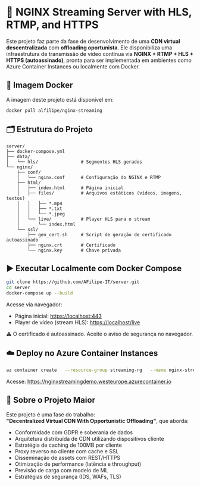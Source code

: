 # 📡 NGINX Streaming Server with HLS, RTMP, and HTTPS

Este projeto faz parte da fase de desenvolvimento de uma **CDN virtual descentralizada** com **offloading oportunista**. Ele disponibiliza uma infraestrutura de transmissão de vídeo contínua via **NGINX + RTMP + HLS + HTTPS (autoassinado)**, pronta para ser implementada em ambientes como Azure Container Instances ou localmente com Docker.

## 🚀 Imagem Docker
A imagem deste projeto está disponível em:
```
docker pull alfilipe/nginx-streaming
```

## 🗂 Estrutura do Projeto

```
server/
├── docker-compose.yml
├── data/
│   └── hls/                # Segmentos HLS gerados
└── nginx/
    ├── conf/
    │   └── nginx.conf      # Configuração do NGINX e RTMP
    ├── html/
    │   ├── index.html      # Página inicial
    │   ├── files/          # Arquivos estáticos (vídeos, imagens, textos)
    │   │   ├── *.mp4
    │   │   ├── *.txt
    │   │   └── *.jpeg
    │   └── live/           # Player HLS para o stream
    │       └── index.html
    └── ssl/
        ├── gen_cert.sh     # Script de geração de certificado autoassinado
        ├── nginx.crt       # Certificado
        └── nginx.key       # Chave privada
```

## ▶️ Executar Localmente com Docker Compose

```bash
git clone https://github.com/AFilipe-IT/server.git
cd server
docker-compose up --build
```

Acesse via navegador:

- Página inicial: [https://localhost:443](https://localhost:8181)
- Player de vídeo (stream HLS): [https://localhost/live](https://localhost/live)

⚠️ O certificado é autoassinado. Aceite o aviso de segurança no navegador.

## ☁️ Deploy no Azure Container Instances

```bash
az container create   --resource-group streaming-rg   --name nginx-streaming   --image alfilipe/nginx-streaming:latest   --dns-name-label nginxstreamingdemo   --ports 8181 1935 443 80   --protocol TCP   --os-type Linux   --cpu 1   --memory 1.5
```

Acesse: https://nginxstreamingdemo.westeurope.azurecontainer.io

## 📡 Sobre o Projeto Maior

Este projeto é uma fase do trabalho:  
**"Decentralized Virtual CDN With Opportunistic Offloading"**, que aborda:

- Conformidade com GDPR e soberania de dados
- Arquitetura distribuída de CDN utilizando dispositivos cliente
- Estratégia de caching de 100MB por cliente
- Proxy reverso no cliente com cache e SSL
- Disseminação de assets com REST/HTTPS
- Otimização de performance (latência e throughput)
- Previsão de carga com modelo de ML
- Estratégias de segurança (IDS, WAFs, TLS)